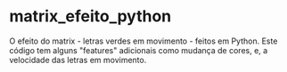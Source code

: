 # matrix_efeito_python
O efeito do matrix - letras verdes em movimento - feitos em Python. Este código tem alguns "features" adicionais como mudança de cores, e, a velocidade das letras em movimento.
